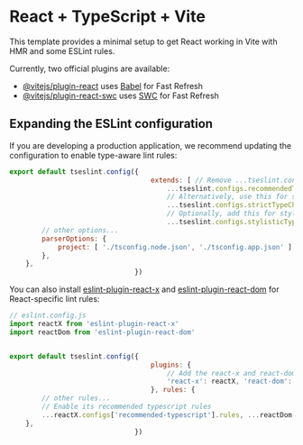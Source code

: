 # React + TypeScript + Vite

This template provides a minimal setup to get React working in Vite with HMR and some ESLint rules.

Currently, two official plugins are available:

- [@vitejs/plugin-react](https://github.com/vitejs/vite-plugin-react/blob/main/packages/plugin-react)
  uses [Babel](https://babeljs.io/) for Fast Refresh
- [@vitejs/plugin-react-swc](https://github.com/vitejs/vite-plugin-react/blob/main/packages/plugin-react-swc)
  uses [SWC](https://swc.rs/) for Fast Refresh

## Expanding the ESLint configuration

If you are developing a production application, we recommend updating the configuration to enable type-aware lint rules:

```js
export default tseslint.config({
                                   extends: [ // Remove ...tseslint.configs.recommended and replace with this
                                       ...tseslint.configs.recommendedTypeChecked,
                                       // Alternatively, use this for stricter rules
                                       ...tseslint.configs.strictTypeChecked,
                                       // Optionally, add this for stylistic rules
                                       ...tseslint.configs.stylisticTypeChecked, ], languageOptions: {
        // other options...
        parserOptions: {
            project: [ './tsconfig.node.json', './tsconfig.app.json' ], tsconfigRootDir: import.meta.dirname,
        },
    },
                               })
```

You can also
install [eslint-plugin-react-x](https://github.com/Rel1cx/eslint-react/tree/main/packages/plugins/eslint-plugin-react-x)
and [eslint-plugin-react-dom](https://github.com/Rel1cx/eslint-react/tree/main/packages/plugins/eslint-plugin-react-dom)
for React-specific lint rules:

```js
// eslint.config.js
import reactX from 'eslint-plugin-react-x'
import reactDom from 'eslint-plugin-react-dom'


export default tseslint.config({
                                   plugins: {
                                       // Add the react-x and react-dom plugins
                                       'react-x': reactX, 'react-dom': reactDom,
                                   }, rules: {
        // other rules...
        // Enable its recommended typescript rules
        ...reactX.configs['recommended-typescript'].rules, ...reactDom.configs.recommended.rules,
    },
                               })
```
